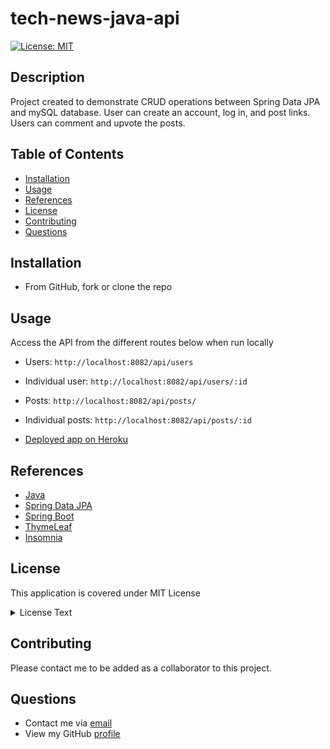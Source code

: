 # tech-news-java-api
[![License: MIT](https://img.shields.io/badge/License-MIT-yellow.svg)](https://opensource.org/licenses/MIT)

## Description

Project created to demonstrate CRUD operations between Spring Data JPA and mySQL database. User can create an account, log in, and post links. Users can comment and upvote the posts.

## Table of Contents

- [Installation](#Installation)
- [Usage](#Usage)
- [References](#Refrences)
- [License](#license)
- [Contributing](#Contributing)
- [Questions](#Questions)

## Installation

* From GitHub, fork or clone the repo 

## Usage
Access the API from the different routes below when run locally
* Users: `http://localhost:8082/api/users`
* Individual user: `http://localhost:8082/api/users/:id`
* Posts: `http://localhost:8082/api/posts/`
* Individual posts: `http://localhost:8082/api/posts/:id`

* [Deployed app on Heroku](https://cc-java-api-10112.herokuapp.com)

<!-- ![]() -->


## References

* [Java](https://www.java.com/en/)
* [Spring Data JPA](https://spring.io/projects/spring-data-jpa)
* [Spring Boot](https://spring.io/projects/spring-boot)
* [ThymeLeaf](https://www.thymeleaf.org/)
* [Insomnia](https://insomnia.rest/)

## License

This application is covered under MIT License

  <details>
    <summary>
      License Text
    </summary> 
 
  Copyright (c) 2022 a-donati
  
  Permission is hereby granted, free of charge, to any person obtaining a copy
  of this software and associated documentation files (the "Software"), to deal
  in the Software without restriction, including without limitation the rights
  to use, copy, modify, merge, publish, distribute, sublicense, and/or sell
  copies of the Software, and to permit persons to whom the Software is
  furnished to do so, subject to the following conditions:
        
  The above copyright notice and this permission notice shall be included in all
  copies or substantial portions of the Software.
        
  THE SOFTWARE IS PROVIDED "AS IS", WITHOUT WARRANTY OF ANY KIND, EXPRESS OR
  IMPLIED, INCLUDING BUT NOT LIMITED TO THE WARRANTIES OF MERCHANTABILITY,
  FITNESS FOR A PARTICULAR PURPOSE AND NONINFRINGEMENT. IN NO EVENT SHALL THE
  AUTHORS OR COPYRIGHT HOLDERS BE LIABLE FOR ANY CLAIM, DAMAGES OR OTHER
  LIABILITY, WHETHER IN AN ACTION OF CONTRACT, TORT OR OTHERWISE, ARISING FROM,
  OUT OF OR IN CONNECTION WITH THE SOFTWARE OR THE USE OR OTHER DEALINGS IN THE
  SOFTWARE.

  </details>


## Contributing

Please contact me to be added as a collaborator to this project.

## Questions

- Contact me via [email](mailto:angeladonati93@gmail.com)
- View my GitHub [profile](http://www.github.com/a-donati)

